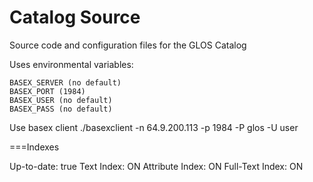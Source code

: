 Catalog Source
============
Source code and configuration files for the GLOS Catalog

Uses environmental variables:

    BASEX_SERVER (no default)
    BASEX_PORT (1984)
    BASEX_USER (no default)
    BASEX_PASS (no default)
  
Use basex client
./basexclient -n 64.9.200.113 -p 1984 -P glos -U user
  
  
===Indexes

Up-to-date: true
Text Index: ON
Attribute Index: ON
Full-Text Index: ON
